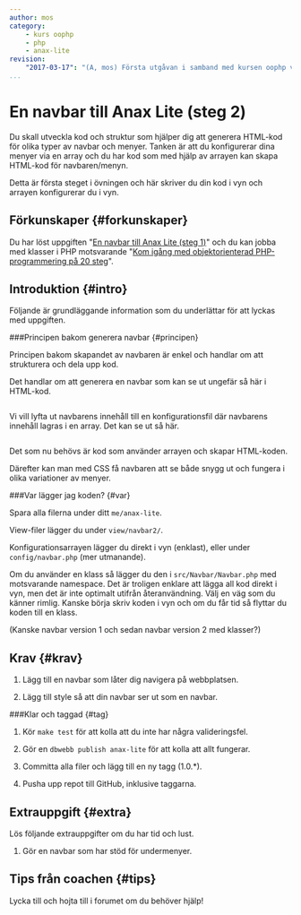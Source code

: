 ```yaml
---
author: mos
category:
    - kurs oophp
    - php
    - anax-lite
revision:
    "2017-03-17": "(A, mos) Första utgåvan i samband med kursen oophp v3."
...
```

En navbar till Anax Lite (steg 2)
==================================

Du skall utveckla kod och struktur som hjälper dig att generera HTML-kod för olika typer av navbar och menyer. Tanken är att du konfigurerar dina menyer via en array och du har kod som med hjälp av arrayen kan skapa HTML-kod för navbaren/menyn.

Detta är första steget i övningen och här skriver du din kod i vyn och arrayen konfigurerar du i vyn.

<!--more-->



Förkunskaper {#forkunskaper}
-----------------------

Du har löst uppgiften "[En navbar till Anax Lite (steg 1)](uppgift/en-navbar-till-anax-lite-steg-1)" och du kan jobba med klasser i PHP motsvarande "[Kom igång med objektorienterad PHP-programmering på 20 steg](kunskap/kom-i-gang-med-oophp-pa-20-steg)".



Introduktion {#intro}
-----------------------

Följande är grundläggande information som du underlättar för att lyckas med uppgiften.



###Principen bakom generera navbar {#principen}

Principen bakom skapandet av navbaren är enkel och handlar om att strukturera och dela upp kod.

Det handlar om att generera en navbar som kan se ut ungefär så här i HTML-kod.

```html


```

Vi vill lyfta ut navbarens innehåll till en konfigurationsfil där navbarens innehåll lagras i en array. Det kan se ut så här.


```php


```

Det som nu behövs är kod som använder arrayen och skapar HTML-koden.

Därefter kan man med CSS få navbaren att se både snygg ut och fungera i olika variationer av menyer.





###Var lägger jag koden? {#var}

Spara alla filerna under ditt `me/anax-lite`.

View-filer lägger du under `view/navbar2/`.

Konfigurationsarrayen lägger du direkt i vyn (enklast), eller under `config/navbar.php` (mer utmanande).

Om du använder en klass så lägger du den i `src/Navbar/Navbar.php` med motsvarande namespace. Det är troligen enklare att lägga all kod direkt i vyn, men det är inte optimalt utifrån återanvändning. Välj en väg som du känner rimlig. Kanske börja skriv koden i vyn och om du får tid så flyttar du koden till en klass.

(Kanske navbar version 1 och sedan navbar version 2 med klasser?)



Krav {#krav}
-----------------------

1. Lägg till en navbar som låter dig navigera på webbplatsen.

1. Lägg till style så att din navbar ser ut som en navbar.



###Klar och taggad {#tag}

1. Kör `make test` för att kolla att du inte har några valideringsfel.

1. Gör en `dbwebb publish anax-lite` för att kolla att allt fungerar.

1. Committa alla filer och lägg till en ny tagg (1.0.\*).

1. Pusha upp repot till GitHub, inklusive taggarna.



Extrauppgift {#extra}
-----------------------

Lös följande extrauppgifter om du har tid och lust.

1. Gör en navbar som har stöd för undermenyer.



Tips från coachen {#tips}
-----------------------

Lycka till och hojta till i forumet om du behöver hjälp!
